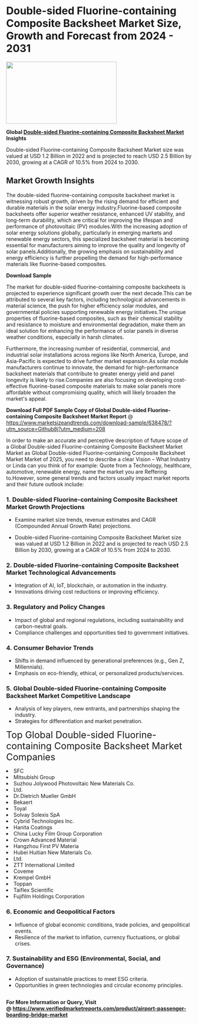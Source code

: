 <H1>Double-sided Fluorine-containing Composite Backsheet Market Size, Growth and Forecast from 2024 - 2031</H1><img class="aligncenter size-medium wp-image-584254" src="https://thirdeyenews.in/wp-content/uploads/2024/09/Global-Market-Research-300x168.jpeg" alt="" width="300" height="168" /><p><strong>Global&nbsp;<a href="https://www.marketsizeandtrends.com/download-sample/638478/?utm_source=Github8j?utm_medium=208">Double-sided Fluorine-containing Composite Backsheet Market</a> Insights</strong></p><p>Double-sided Fluorine-containing Composite Backsheet Market size was valued at USD 1.2 Billion in 2022 and is projected to reach USD 2.5 Billion by 2030, growing at a CAGR of 10.5% from 2024 to 2030.</p><p><h2>Market Growth Insights</h2> <p>The double-sided fluorine-containing composite backsheet market is witnessing robust growth, driven by the rising demand for efficient and durable materials in the solar energy industry.Fluorine-based composite backsheets offer superior weather resistance, enhanced UV stability, and long-term durability, which are critical for improving the lifespan and performance of photovoltaic (PV) modules.With the increasing adoption of solar energy solutions globally, particularly in emerging markets and renewable energy sectors, this specialized backsheet material is becoming essential for manufacturers aiming to improve the quality and longevity of solar panels.Additionally, the growing emphasis on sustainability and energy efficiency is further propelling the demand for high-performance materials like fluorine-based composites.</p> <p><strong>Download Sample</strong></p> <p>The market for double-sided fluorine-containing composite backsheets is projected to experience significant growth over the next decade.This can be attributed to several key factors, including technological advancements in material science, the push for higher efficiency solar modules, and governmental policies supporting renewable energy initiatives.The unique properties of fluorine-based composites, such as their chemical stability and resistance to moisture and environmental degradation, make them an ideal solution for enhancing the performance of solar panels in diverse weather conditions, especially in harsh climates.</p> <p>Furthermore, the increasing number of residential, commercial, and industrial solar installations across regions like North America, Europe, and Asia-Pacific is expected to drive further market expansion.As solar module manufacturers continue to innovate, the demand for high-performance backsheet materials that contribute to greater energy yield and panel longevity is likely to rise.Companies are also focusing on developing cost-effective fluorine-based composite materials to make solar panels more affordable without compromising quality, which will likely broaden the market's appeal.</p> <p><span class=""><strong>Download Full PDF Sample Copy of Global Double-sided Fluorine-containing Composite Backsheet Market Report</strong> @ <a href="https://www.marketsizeandtrends.com/download-sample/638478/?utm_source=Github8j?utm_medium=208" target="_blank">https://www.marketsizeandtrends.com/download-sample/638478/?utm_source=Github8j?utm_medium=208</a></span></p><p>In order to make an accurate and perceptive description of future scope of a Global&nbsp;Double-sided Fluorine-containing Composite Backsheet Market Market as Global&nbsp;Double-sided Fluorine-containing Composite Backsheet Market Market of 2025, you need to describe a clear Vision &ndash; What Industry or Linda can you think of for example: Quote from a Technology, healthcare, automotive, renewable energy, name the market you are Reffering to.However, some general trends and factors usually impact market reports and their future outlook include:</p><h3>1.&nbsp;<strong>Double-sided Fluorine-containing Composite Backsheet Market Growth Projections</strong></h3><ul><li>Examine market size trends, revenue estimates and CAGR (Compounded Annual Growth Rate) projections.</li><li><p>Double-sided Fluorine-containing Composite Backsheet Market size was valued at USD 1.2 Billion in 2022 and is projected to reach USD 2.5 Billion by 2030, growing at a CAGR of 10.5% from 2024 to 2030.</p></li></ul><h3>2.&nbsp;<strong>Double-sided Fluorine-containing Composite Backsheet Market Technological Advancements</strong></h3><ul><li>Integration of AI, IoT, blockchain, or automation in the industry.</li><li>Innovations driving cost reductions or improving efficiency.</li></ul><h3>3.&nbsp;<strong>Regulatory and Policy Changes</strong></h3><ul><li>Impact of global and regional regulations, including sustainability and carbon-neutral goals.</li><li>Compliance challenges and opportunities tied to government initiatives.</li></ul><h3>4.&nbsp;<strong>Consumer Behavior Trends</strong></h3><ul><li>Shifts in demand influenced by generational preferences (e.g., Gen Z, Millennials).</li><li>Emphasis on eco-friendly, ethical, or personalized products/services.</li></ul><h3>5.&nbsp;<strong>Global Double-sided Fluorine-containing Composite Backsheet Market Competitive Landscape</strong></h3><ul><li>Analysis of key players, new entrants, and partnerships shaping the industry.</li><li>Strategies for differentiation and market penetration.</li></ul><p data-pm-slice="1 1 []"><span style="color: inherit; font-family: inherit; font-size: 25px;">Top Global Double-sided Fluorine-containing Composite Backsheet Market Companies</span></p><div class="" data-test-id=""><p><li>SFC</li><li> Mitsubishi Group</li><li> Suzhou Jolywood Photovoltaic New Materials Co.</li><li> Ltd.</li><li> Dr.Dietrich Mueller GmbH</li><li> Bekaert</li><li> Toyal</li><li> Solvay Solexis SpA</li><li> Cybrid Technologies Inc.</li><li> Hanita Coatings</li><li> China Lucky Film Group Corporation</li><li> Crown Advanced Material</li><li> Hangzhou First PV Materia</li><li> Hubei Huitian New Materials Co.</li><li> Ltd.</li><li> ZTT International Limited</li><li> Coveme</li><li> Krempel GmbH</li><li> Toppan</li><li> Taiflex Scientific</li><li> Fujifilm Holdings Corporation</li></p></div><h3>6.&nbsp;<strong>Economic and Geopolitical Factors</strong></h3><ul><li>Influence of global economic conditions, trade policies, and geopolitical events.</li><li>Resilience of the market to inflation, currency fluctuations, or global crises.</li></ul><h3>7.&nbsp;<strong>Sustainability and ESG (Environmental, Social, and Governance)</strong></h3><ul><li>Adoption of sustainable practices to meet ESG criteria.</li><li>Opportunities in green technologies and circular economy principles.</li></ul><h2><strong style="font-size: 14px;">For More Information or Query, Visit @&nbsp;</strong><a style="background-color: #ffffff; font-size: 14px;" href="https://www.marketsizeandtrends.com/report/double-sided-fluorine-containing-composite-backsheet-market/" target="_blank">https://www.verifiedmarketreports.com/product/airport-passenger-boarding-bridge-market</a></h2>